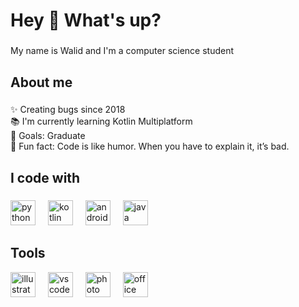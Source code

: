 <h1 align="left">Hey 👋 What's up?</h1>

###

<p align="left">My name is Walid and I'm a computer science student</p>

###

<h2 align="left">About me</h2>

###

<p align="left">✨ Creating bugs since 2018<br>📚 I'm currently learning Kotlin Multiplatform<br>🎯 Goals: Graduate<br>🎲 Fun fact: Code is like humor. When you have to explain it, it’s bad.</p>

###

<h2 align="left">I code with</h2>

###

<div align="left">
  <img src="https://cdn.jsdelivr.net/gh/devicons/devicon/icons/python/python-original.svg" height="40" alt="python logo"  />
  <img width="12" />
  <img src="https://cdn.jsdelivr.net/gh/devicons/devicon/icons/kotlin/kotlin-original.svg" height="40" alt="kotlin logo"  />
  <img width="12" />
  <img src="https://img.icons8.com/?size=100&id=EgOU93v1DHjU&format=png&color=000000" height="40" alt="android studio logo"  />
  <img width="12" />
  <img src="https://cdn.jsdelivr.net/gh/devicons/devicon/icons/java/java-original.svg" height="40" alt="java logo"  />
  <img width="12" />
</div>

###

<h2 align="left">Tools</h2>

<div align="left">
  <img src="https://img.icons8.com/?size=100&id=13631&format=png&color=000000" height="40" alt="illustrator logo"  />
  <img width="12" />
  <img src="https://img.icons8.com/?size=100&id=XCNhMfBsqfX1&format=png&color=000000" height="40" alt="vscode logo"  />
  <img width="12" />
  <img src="https://img.icons8.com/?size=100&id=13677&format=png&color=000000" height="40" alt="photo shop logo"  />
  <img width="12" />
  <img src="https://img.icons8.com/?size=100&id=vIbsCQXkSp6l&format=png&color=000000" height="40" alt="office logo"  />
  <img width="12" />
</div>

###
